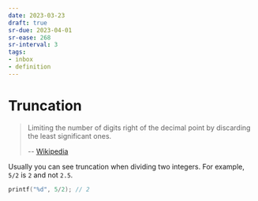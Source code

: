 ```yaml
---
date: 2023-03-23
draft: true
sr-due: 2023-04-01
sr-ease: 268
sr-interval: 3
tags:
- inbox
- definition
---
```


# Truncation

> Limiting the number of digits right of the decimal point by discarding the
> least significant ones.
>
> -- [Wikipedia](https://en.wikipedia.org/wiki/Truncation)

Usually you can see truncation when dividing two integers. For example, `5/2` is
`2` and not `2.5`.

```c
printf("%d", 5/2); // 2
```
